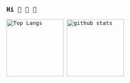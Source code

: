 <samp>

### Hi 👋 🥰 💚 
  
</div>



<p align="left"> 
  <img alt="Top Langs" height="150px" src="https://github-readme-stats.vercel.app/api/top-langs/?username=n-ikeda-being&layout=compact&show_icons=true&theme=radical" />
  <img alt="github stats" height="150px" src="https://github-readme-stats.vercel.app/api?username=n-ikeda-being&theme=radical&show_icons=ture" />
</p>

  </samp>
